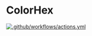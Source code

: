 # ColorHex
[![.github/workflows/actions.yml](https://github.com/JRobbinsss18/ColorHex/actions/workflows/actions.yml/badge.svg)](https://github.com/JRobbinsss18/ColorHex/actions/workflows/actions.yml)
